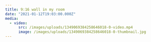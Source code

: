 ```yaml
---
title: 9:16 wall in my room
date: "2021-01-12T19:03:00.000Z"
media:
  - video:
      src: /images/uploads/1349069384258646018-0-video.mp4
      image: /images/uploads/1349069384258646018-0-thumbnail.jpg
---
```

